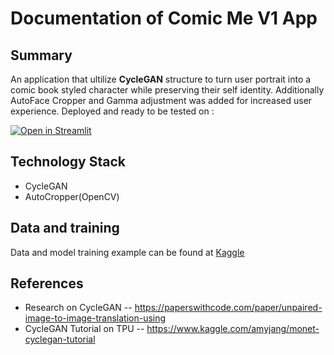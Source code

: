 # Documentation of Comic Me V1 App

## Summary
An application that ultilize **CycleGAN** structure to turn user portrait into a comic book styled character while preserving their self identity.
Additionally AutoFace Cropper and Gamma adjustment was added for increased user experience.
Deployed and ready to be tested on :

[![Open in Streamlit](https://static.streamlit.io/badges/streamlit_badge_black_white.svg)](https://share.streamlit.io/nathannguyen-dev/comic_me_v1/main.py)

## Technology Stack
- CycleGAN
- AutoCropper(OpenCV)
## Data and training
Data and model training example can be found at [Kaggle](https://www.kaggle.com/nathannguyendev/face2comic)
## References
* Research on CycleGAN -- https://paperswithcode.com/paper/unpaired-image-to-image-translation-using
* CycleGAN Tutorial on TPU -- https://www.kaggle.com/amyjang/monet-cyclegan-tutorial
